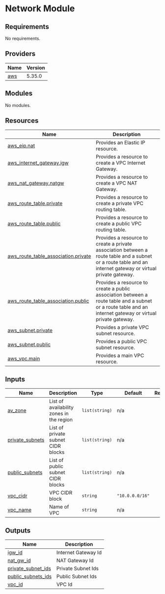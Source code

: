 <!-- BEGIN_TF_DOCS -->
# Network Module

## Requirements

No requirements.

## Providers

| Name                                                                                                 | Version |
|------------------------------------------------------------------------------------------------------|---------|
| <a name="provider_aws"></a> [aws](https://registry.terraform.io/providers/hashicorp/aws/latest/docs) | 5.35.0  |

## Modules

No modules.

## Resources

| Name                                                                                                                                       | Description                                                                                                                                                 |
|--------------------------------------------------------------------------------------------------------------------------------------------|-------------------------------------------------------------------------------------------------------------------------------------------------------------|
| [aws_eip.nat](https://registry.terraform.io/providers/hashicorp/aws/latest/docs/resources/eip)                                             | Provides an Elastic IP resource.                                                                                                                            |
| [aws_internet_gateway.igw](https://registry.terraform.io/providers/hashicorp/aws/latest/docs/resources/internet_gateway)                   | Provides a resource to create a VPC Internet Gateway.                                                                                                       |
| [aws_nat_gateway.natgw](https://registry.terraform.io/providers/hashicorp/aws/latest/docs/resources/nat_gateway)                           | Provides a resource to create a VPC NAT Gateway.                                                                                                            |
| [aws_route_table.private](https://registry.terraform.io/providers/hashicorp/aws/latest/docs/resources/route_table)                         | Provides a resource to create a private VPC routing table.                                                                                                  |
| [aws_route_table.public](https://registry.terraform.io/providers/hashicorp/aws/latest/docs/resources/route_table)                          | Provides a resource to create a public VPC routing table.                                                                                                   |
| [aws_route_table_association.private](https://registry.terraform.io/providers/hashicorp/aws/latest/docs/resources/route_table_association) | Provides a resource to create a private association between a route table and a subnet or a route table and an internet gateway or virtual private gateway. |
| [aws_route_table_association.public](https://registry.terraform.io/providers/hashicorp/aws/latest/docs/resources/route_table_association)  | Provides a resource to create a public association between a route table and a subnet or a route table and an internet gateway or virtual private gateway.  |
| [aws_subnet.private](https://registry.terraform.io/providers/hashicorp/aws/latest/docs/resources/subnet)                                   | Provides a private VPC subnet resource.                                                                                                                     |
| [aws_subnet.public](https://registry.terraform.io/providers/hashicorp/aws/latest/docs/resources/subnet)                                    | Provides a public VPC subnet resource.                                                                                                                      |
| [aws_vpc.main](https://registry.terraform.io/providers/hashicorp/aws/latest/docs/resources/vpc)                                            | Provides a main VPC resource.                                                                                                                               |

## Inputs

| Name                                                                    | Description                              | Type           | Default         | Required |
|-------------------------------------------------------------------------|------------------------------------------|----------------|-----------------|:--------:|
| <a name="input_av_zone"></a> [av\_zone](./variables.tf)                 | List of availability zones in the region | `list(string)` | n/a             |   yes    |
| <a name="input_private_subnets"></a> [private\_subnets](./variables.tf) | List of private subnet CIDR blocks       | `list(string)` | n/a             |   yes    |
| <a name="input_public_subnets"></a> [public\_subnets](./variables.tf)   | List of public subnet CIDR blocks        | `list(string)` | n/a             |   yes    |
| <a name="input_vpc_cidr"></a> [vpc\_cidr](./variables.tf)               | VPC CIDR block                           | `string`       | `"10.0.0.0/16"` |    no    |
| <a name="input_vpc_name"></a> [vpc\_name](./variables.tf)               | Name of VPC                              | `string`       | n/a             |   yes    |

## Outputs

| Name                                                                          | Description         |
|-------------------------------------------------------------------------------|---------------------|
| <a name="output_igw_id"></a> [igw\_id](./outputs.tf)                          | Internet Gateway Id |
| <a name="output_nat_gw_id"></a> [nat\_gw\_id](./outputs.tf)                   | NAT Gateway Id      |
| <a name="output_private_subnet_ids"></a> [private\_subnet\_ids](./outputs.tf) | Private Subnet Ids  |
| <a name="output_public_subnets_ids"></a> [public\_subnets\_ids](./outputs.tf) | Public Subnet Ids   |
| <a name="output_vpc_id"></a> [vpc\_id](./outputs.tf)                          | VPC Id              |
<!-- END_TF_DOCS -->
